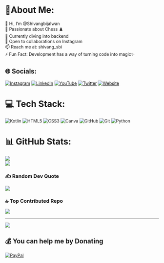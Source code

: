 # 💫About Me:
👋 Hi, I’m @Shivangbijalwan<br>👀 Passionate about Chess ♟️<br>🌱 Currently diving into backend <br>💞️ Open to collaborations on Instagram<br>📫 Reach me at: shivang_sbi<br>⚡ Fun Fact: Development has a way of turning code into magic✨<br>



## 🌐 Socials:
[![Instagram](https://img.shields.io/badge/Instagram-%23E4405F.svg?logo=Instagram&logoColor=white)](https://instagram.com/shivang_sbi) [![LinkedIn](https://img.shields.io/badge/LinkedIn-%230077B5.svg?logo=linkedin&logoColor=white)](https://linkedin.com/in/shivangbijalwan) [![YouTube](https://img.shields.io/badge/YouTube-%23FF0000.svg?logo=YouTube&logoColor=white)](https://youtube.com/@shivangsbi771) 
 [![Twitter](https://img.shields.io/badge/X-%23FF00.svg?logo=X&logoColor=white)](https://x.com/Coderation117)  [![Website](https://img.shields.io/badge/Website-%23333.svg?style=flat&logo=vercel&logoColor=white)](https://shivang-website.vercel.app)
# 💻 Tech Stack:
![Kotlin](https://img.shields.io/badge/kotlin-%237F52FF.svg?style=flat&logo=kotlin&logoColor=white) ![HTML5](https://img.shields.io/badge/html5-%23E34F26.svg?style=flat&logo=html5&logoColor=white) ![CSS3](https://img.shields.io/badge/css3-%231572B6.svg?style=flat&logo=css3&logoColor=white) ![Canva](https://img.shields.io/badge/Canva-%2300C4CC.svg?style=flat&logo=Canva&logoColor=white) ![GitHub](https://img.shields.io/badge/github-%23121011.svg?style=flat&logo=github&logoColor=white) ![Git](https://img.shields.io/badge/git-%23F05033.svg?style=flat&logo=git&logoColor=white)
![Python](https://img.shields.io/badge/python-%23E34F6.svg?style=flat&logo=python&logoColor=white)
# 📊 GitHub Stats:
![](https://github-readme-streak-stats.herokuapp.com/?user=Shivangbijalwan&theme=onedark&hide_border=false)<br/>
![](https://github-readme-stats.vercel.app/api/top-langs/?username=Shivangbijalwan&theme=onedark&hide_border=false&include_all_commits=true&count_private=true&layout=compact)


<!--
# 🏆 LeetCode Stats:
[![LeetCode Stats](https://leetcard.jacoblin.cool/shivang?theme=dark&ext=contest)](https://leetcode.com/shivang/)
-->
### ✍️ Random Dev Quote
![](https://quotes-github-readme.vercel.app/api?type=horizontal&theme=gruvbox)

### 🔝 Top Contributed Repo
![](https://github-contributor-stats.vercel.app/api?username=Shivangbijalwan&limit=5&theme=dark&combine_all_yearly_contributions=true)

---
[![](https://visitcount.itsvg.in/api?id=Shivangbijalwan&icon=2&color=3)](https://visitcount.itsvg.in)

  ## 💰 You can help me by Donating
  [![PayPal](https://img.shields.io/badge/PayPal-00457C?style=for-the-badge&logo=paypal&logoColor=white)](https://paypal.me/Shivangbijalwan) 

  
<!-- Proudly created with GPRM ( https://gprm.itsvg.in ) -->
